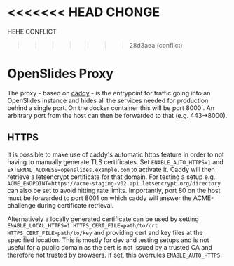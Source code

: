 <<<<<<< HEAD
CHONGE
=======
HEHE CONFLICT
>>>>>>> 28d3aea (conflict)

# OpenSlides Proxy

The proxy - based on [caddy](https://hub.docker.com/_/caddy) - is the entrypoint
for traffic going into an OpenSlides instance and hides all the services needed
for production behind a single port. On the docker container this will be port
8000 . An arbitrary port from the host can then be forwarded to that (e.g.
443->8000).

## HTTPS

It is possible to make use of caddy's automatic https feature in order to not
having to manually generate TLS certificates.
Set `ENABLE_AUTO_HTTPS=1` and `EXTERNAL_ADDRESS=openslides.example.com` to
activate it. Caddy will then retrieve a letsencrypt certificate for that
domain.
For testing a setup e.g.
`ACME_ENDPOINT=https://acme-staging-v02.api.letsencrypt.org/directory` can also
be set to avoid hitting rate limits.
Importantly, port 80 on the host must be forwarded to port 8001 on which caddy
will answer the ACME-challenge during certificate retrieval.

Alternatively a locally generated certificate can be used by setting
`ENABLE_LOCAL_HTTPS=1 HTTPS_CERT_FILE=path/to/crt HTTPS_CERT_FILE=path/to/key`
and providing cert and key files at the specified location. This is mostly for
dev and testing setups and is not useful for a public domain as the cert is not
issued by a trusted CA and therefore not trusted by browsers. If set, this
overrules `ENABLE_AUTO_HTTPS`.
